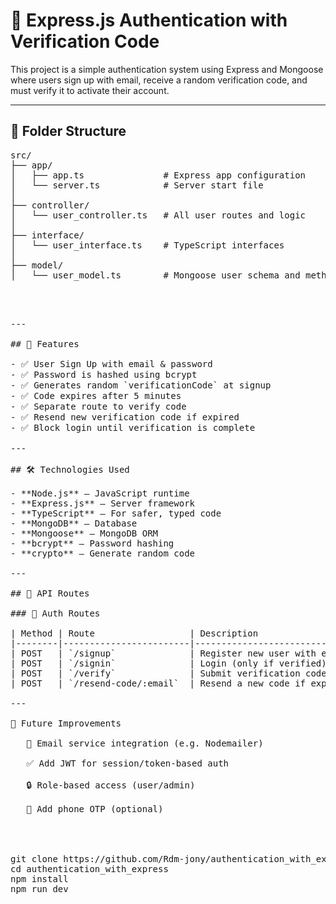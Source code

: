 # 🔐 Express.js Authentication with Verification Code

This project is a simple authentication system using Express and Mongoose where users sign up with email, receive a random verification code, and must verify it to activate their account.

---

## 📁 Folder Structure

<pre>
src/
├── app/
│   ├── app.ts               # Express app configuration
│   └── server.ts            # Server start file
│
├── controller/
│   └── user_controller.ts   # All user routes and logic
│
├── interface/
│   └── user_interface.ts    # TypeScript interfaces
│
├── model/
│   └── user_model.ts        # Mongoose user schema and methods

<pre>


---

## 🚀 Features

- ✅ User Sign Up with email & password
- ✅ Password is hashed using bcrypt
- ✅ Generates random `verificationCode` at signup
- ✅ Code expires after 5 minutes
- ✅ Separate route to verify code
- ✅ Resend new verification code if expired
- ✅ Block login until verification is complete

---

## 🛠️ Technologies Used

- **Node.js** – JavaScript runtime
- **Express.js** – Server framework
- **TypeScript** – For safer, typed code
- **MongoDB** – Database
- **Mongoose** – MongoDB ORM
- **bcrypt** – Password hashing
- **crypto** – Generate random code

---

## 📡 API Routes

### 📝 Auth Routes

| Method | Route                  | Description                       |
|--------|------------------------|-----------------------------------|
| POST   | `/signup`              | Register new user with email      |
| POST   | `/signin`              | Login (only if verified)          |
| POST   | `/verify`              | Submit verification code          |
| POST   | `/resend-code/:email`  | Resend a new code if expired      |

---

🔮 Future Improvements

   📨 Email service integration (e.g. Nodemailer)

   ✅ Add JWT for session/token-based auth

   🔒 Role-based access (user/admin)

   📲 Add phone OTP (optional)




git clone https://github.com/Rdm-jony/authentication_with_express.git
cd authentication_with_express
npm install
npm run dev





